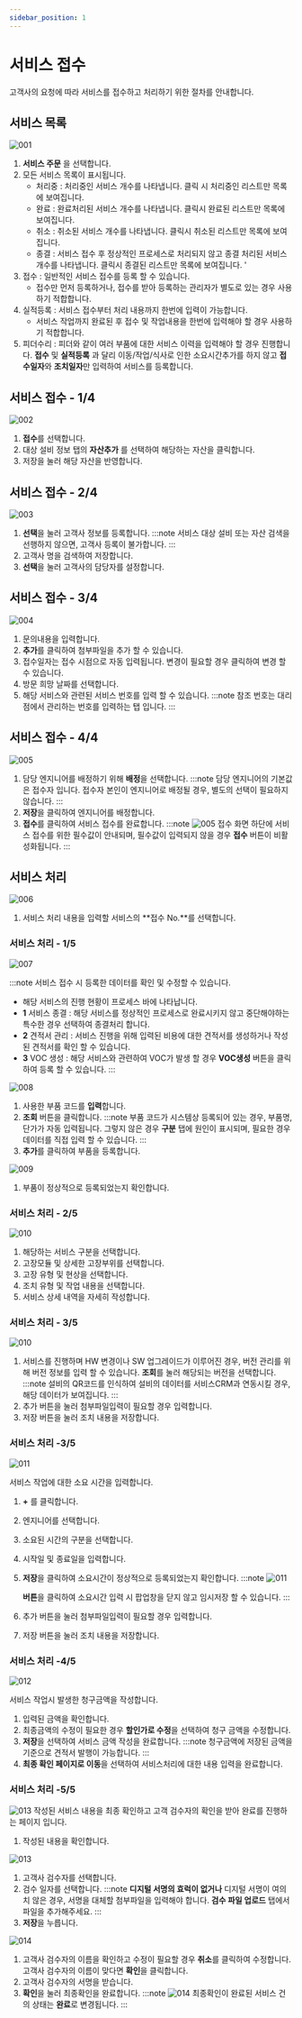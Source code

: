 ```yaml
---
sidebar_position: 1
---
```


# 서비스 접수

고객사의 요청에 따라 서비스를 접수하고 처리하기 위한 절차를 안내합니다.


## 서비스 목록

![001](./img/001.png)

1. **서비스 주문** 을 선택합니다.
1. 모든 서비스 목록이 표시됩니다.
      - 처리중 : 처리중인 서비스 개수를 나타냅니다. 클릭 시 처리중인 리스트만 목록에 보여집니다. 
      - 완료 : 완료처리된 서비스 개수를 나타냅니다. 클릭시 완료된 리스트만 목록에 보여집니다.
      - 취소 : 취소된 서비스 개수를 나타냅니다. 클릭시 취소된 리스트만 목록에 보여집니다.
      - 종결 : 서비스 접수 후 정상적인 프로세스로 처리되지 않고 종결 처리된 서비스 개수를 나타냅니다. 클릭시 종결된 리스트만 목록에 보여집니다. '
1. 접수 : 일반적인 서비스 접수를 등록 할 수 있습니다. 
      - 접수만 먼저 등록하거나, 접수를 받아 등록하는 관리자가 별도로 있는 경우 사용하기 적합합니다. 
1. 실적등록 : 서비스 접수부터 처리 내용까지 한번에 입력이 가능합니다.   
      - 서비스 작업까지 완료된 후 접수 및 작업내용을 한번에 입력해야 할 경우 사용하기 적합합니다. 
1. 피더수리 : 피더와 같이 여러 부품에 대한 서비스 이력을 입력해야 할 경우 진행합니다. **접수** 및 **실적등록** 과 달리 이동/작업/식사로 인한 소요시간추가를 하지 않고 **접수일자**와 **조치일자**만 입력하여 서비스를 등록합니다. 

## 서비스 접수 - 1/4

![002](./img/002.png)

1. **접수**를 선택합니다.
1. 대상 설비 정보 탭의 **자산추가** 를 선택하여 해당하는 자산을 클릭합니다. 
1. 저장을 눌러 해당 자산을 반영합니다. 


## 서비스 접수 - 2/4

![003](./img/003.png)

1. **선택**을 눌러 고객사 정보를 등록합니다. 
    :::note
    서비스 대상 설비 또는 자산 검색을 선행하지 않으면, 고객사 등록이 불가합니다.
    :::
1. 고객사 명을 검색하여 저장합니다.
1. **선택**을 눌러 고객사의 담당자를 설정합니다. 

## 서비스 접수 - 3/4

![004](./img/004.png)

1. 문의내용을 입력합니다. 
1. **추가**를 클릭하여 첨부파일을 추가 할 수 있습니다. 
1. 접수일자는 접수 시점으로 자동 입력됩니다. 변경이 필요할 경우 클릭하여 변경 할 수 있습니다. 
1. 방문 희망 날짜를 선택합니다. 
1. 해당 서비스와 관련된 서비스 번호를 입력 할 수 있습니다. 
    :::note
    참조 번호는 대리점에서 관리하는 번호를 입력하는 탭 입니다.
    :::

## 서비스 접수 - 4/4

![005](./img/005.png)

1. 담당 엔지니어를 배정하기 위해 **배정**을 선택합니다.
    :::note
    담당 엔지니어의 기본값은 접수자 입니다.
    접수자 본인이 엔지니어로 배정될 경우, 별도의 선택이 필요하지 않습니다. 
    :::
1. **저장**을 클릭하여 엔지니어를 배정합니다. 
1. **접수**를 클릭하여 서비스 접수를 완료합니다. 
    :::note
    ![005](./img/005_2.png)
    접수 화면 하단에 서비스 접수를 위한 필수값이 안내되며, 필수값이 입력되지 않을 경우 **접수** 버튼이 비활성화됩니다. 
    :::

## 서비스 처리

![006](./img/006.png)

1. 서비스 처리 내용을 입력할 서비스의 **접수 No.**를 선택합니다. 


### 서비스 처리 - 1/5

![007](./img/007.png)

:::note
서비스 접수 시 등록한 데이터를 확인 및 수정할 수 있습니다. 
- 해당 서비스의 진행 현황이 프로세스 바에 나타납니다. 
- **1**  서비스 종결 : 해당 서비스를 정상적인 프로세스로 완료시키지 않고 중단해야하는 특수한 경우 선택하여 종결처리 합니다. 
- **2**  견적서 관리 : 서비스 진행을 위해 입력된 비용에 대한 견적서를 생성하거나 작성된 견적서를 확인 할 수 있습니다.
- **3**  VOC 생성 : 해당 서비스와 관련하여 VOC가 발생 할 경우 **VOC생성** 버튼을 클릭하여 등록 할 수 있습니다. 
:::



![008](./img/008.png)
1. 사용한 부품 코드를 **입력**합니다.
1. **조회** 버튼을 클릭합니다. 
    :::note
    부품 코드가 시스템상 등록되어 있는 경우, 부품명, 단가가 자동 입력됩니다. 
    그렇지 않은 경우 **구분** 탭에 원인이 표시되며, 필요한 경우 데이터를 직접 입력 할 수 있습니다. 
    :::
1. **추가**를 클릭하여 부품을 등록합니다. 

![009](./img/009.png)
1. 부품이 정상적으로 등록되었는지 확인합니다. 



### 서비스 처리 - 2/5

![010](./img/010.png)
1. 해당하는 서비스 구분을 선택합니다. 
1. 고장모듈 및 상세한 고장부위를 선택합니다. 
1. 고장 유형 및 현상을 선택합니다. 
1. 조치 유형 및 작업 내용을 선택합니다. 
1. 서비스 상세 내역을 자세히 작성합니다. 

### 서비스 처리 - 3/5

![010](./img/010_2.png)
1. 서비스를 진행하며 HW 변경이나 SW 업그레이드가 이루어진 경우, 버전 관리를 위해 버전 정보를 입력 할 수 있습니다. 
**조회**를 눌러 해당되는 버전을 선택합니다. 
    :::note
    설비의 QR코드를 인식하여 설비의 데이터를 서비스CRM과 연동시킬 경우, 해당 데이터가 보여집니다.
    :::
1. 추가 버튼을 눌러 첨부파일입력이 필요할 경우 입력합니다. 
1. 저장 버튼을 눌러 조치 내용을 저장합니다. 



### 서비스 처리 -3/5

![011](./img/011.png)

서비스 작업에 대한 소요 시간을 입력합니다. 
1. **+** 를 클릭합니다. 
1. 엔지니어를 선택합니다. 
1. 소요된 시간의 구분을 선택합니다. 
1. 시작일 및 종료일을 입력합니다. 
1. **저장**을 클릭하여 소요시간이 정상적으로 등록되었는지 확인합니다. 
    :::note
    ![011](./img/011_2.png)

    **버튼**을 클릭하여 소요시간 입력 시 팝업창을 닫지 않고 임시저장 할 수 있습니다. 
    :::
1. 추가 버튼을 눌러 첨부파일입력이 필요할 경우 입력합니다. 
1. 저장 버튼을 눌러 조치 내용을 저장합니다. 



### 서비스 처리 -4/5

![012](./img/012.png)

서비스 작업시 발생한 청구금액을 작성합니다. 
1. 입력된 금액을 확인합니다. 
1. 최종금액의 수정이 필요한 경우 **할인가로 수정**을 선택하여 청구 금액을 수정합니다. 
1. **저장**을 선택하여 서비스 금액 작성을 완료합니다. 
    :::note
    청구금액에 저장된 금액을 기준으로 견적서 발행이 가능합니다.
    :::
1. **최종 확인 페이지로 이동**을 선택하여 서비스처리에 대한 내용 입력을 완료합니다. 


### 서비스 처리 -5/5

![013](./img/013.png)
작성된 서비스 내용을 최종 확인하고 고객 검수자의 확인을 받아 완료를 진행하는 페이지 입니다. 
1. 작성된 내용을 확인합니다. 

![013](./img/013_2.png)
1. 고객사 검수자를 선택합니다.
1. 검수 일자를 선택합니다. 
    :::note
    **디지털 서명의 효럭이 없거나** 디지털 서명이 여의치 않은 경우, 서명을 대체할 첨부파일을 입력해야 합니다. 
    **검수 파일 업로드** 탭에서 파일을 추가해주세요.
     :::
1. **저장**을 누릅니다. 


![014](./img/014.png)
1. 고객사 검수자의 이름을 확인하고 수정이 필요할 경우 **취소**를 클릭하여 수정합니다. 
    고객사 검수자의 이름이 맞다면 **확인**을 클릭합니다. 
1. 고객사 검수자의 서명을 받습니다. 
1. **확인**을 눌러 최종확인을 완료합니다. 
    :::note
    ![014](./img/014_2.png)
    최종확인이 완료된 서비스 건의 상태는 **완료**로 변경됩니다. 
     :::